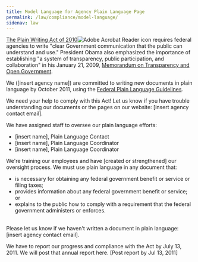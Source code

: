 ```yaml
---
title: Model Language for Agency Plain Language Page
permalink: /law/compliance/model-language/
sidenav: law
---
```


[The Plain Writing Act of 2010](http://frwebgate.access.gpo.gov/cgi-bin/getdoc.cgi?dbname=111_cong_bills&docid=f:h946enr.txt.pdf)![Adobe Acrobat Reader icon](../../graphics/pdf_icon.gif) requires federal agencies to write "clear Government communication that the public can understand and use." President Obama also emphasized the importance of establishing "a system of transparency, public participation, and collaboration" in his January 21, 2009, [Memorandum on Transparency and Open Government](http://www.whitehouse.gov/the_press_office/Transparency_and_Open_Government/).

We ([insert agency name]) are committed to writing new documents in plain language by October 2011, using the [Federal Plain Language Guidelines](http://www.plainlanguage.gov/howto/guidelines/FederalPLGuidelines/TOC.cfm).

We need your help to comply with this Act! Let us know if you have trouble understanding our documents or the pages on our website: [insert agency contact email].

We have assigned staff to oversee our plain language efforts:

- [insert name], Plain Language Contact
- [insert name], Plain Language Coordinator
- [insert name], Plain Language Coordinator

We're training our employees and have [created or strengthened] our oversight process. We must use plain language in any document that:

- is necessary for obtaining any federal government benefit or service or filing taxes;
- provides information about any federal government benefit or service; or
- explains to the public how to comply with a requirement that the federal government administers or enforces.

<br>
Please let us know if we haven't written a document in plain language: [insert agency contact email].

We have to report our progress and compliance with the Act by July 13, 2011\. We will post that annual report here. [Post report by Jul 13, 2011]
